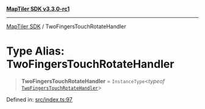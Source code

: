 [**MapTiler SDK v3.3.0-rc1**](../README.md)

***

[MapTiler SDK](../README.md) / TwoFingersTouchRotateHandler

# Type Alias: TwoFingersTouchRotateHandler

> **TwoFingersTouchRotateHandler** = `InstanceType`\<*typeof* [`TwoFingersTouchRotateHandler`](../variables/TwoFingersTouchRotateHandler.md)\>

Defined in: [src/index.ts:97](https://github.com/maptiler/maptiler-sdk-js/blob/d9cb958ebf063ecde2f6f583eb172e5a83460e6a/src/index.ts#L97)
